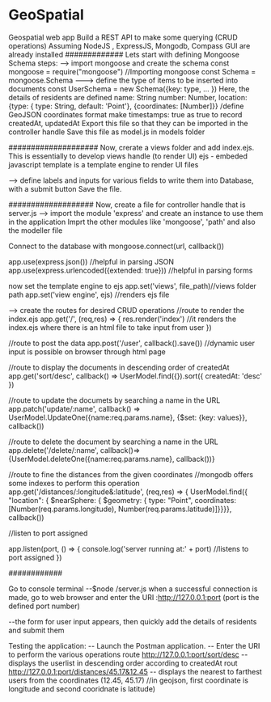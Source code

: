 # GeoSpatial
Geospatial web app
Build a REST API to make some querying (CRUD operations)
Assuming NodeJS , ExpressJS, Mongodb, Compass GUI are already installed
#############
Lets start with defining Mongoose Schema
steps: 
--> import mongoose and create the schema
const mongoose = require("mongoose") //Importing mongoose
const Schema = mongoose.Schema
---> define the type of items to be inserted into documents
const UserSchema = new Schema({key: type, ... })
Here, the details of residents are defined
name: String
number: Number,
location: {type: { type: String, default: 'Point'}, {coordinates: [Number]}} /define GeoJSON coordinates format
make timestamps: true as true to record createdAt, updatedAt
Export this file so that they can be imported in the controller handle
Save this file as model.js in models folder

####################
Now, crerate a views folder and add index.ejs. This is essentially to develop views handle (to render UI)
ejs - embeded javascript template is a template engine to render UI files

--> define labels and inputs for various fields to write them into Database, with a submit button
Save the file.

###################
Now, create a file for controller handle that is server.js
--> import the module 'express' and create an instance to use them in the application
Imprt the other modules like 'mongoose', 'path' and also the modeller file

Connect to the database with
mongoose.connect(url, callback())


app.use(express.json()) //helpful in parsing JSON
app.use(express.urlencoded({extended: true})) //helpful in parsing forms

now set the template engine to ejs
app.set('views', file_path)//views folder path
app.set('view engine', ejs) //renders ejs file

--> create the routes for desired CRUD operations
//route to render the index.ejs
app.get('/', (req,res) => {
	res.render('index')    //it renders the index.ejs where there is an html file to take input from user
})

//route to post the data
app.post('/user', callback().save())  //dynamic user input is possible on browser through html page

//route to display the documents in descending order of createdAt
app.get('sort/desc', callback() => UserModel.find({}).sort({ createdAt: 'desc' })

//route to update the documets by searching a name in the URL
app.patch('update/:name', callback() => UserModel.UpdateOne({name:req.params.name}, {$set: {key: values}}, callback())

//route to delete the document by searching a name in the URL
app.delete('/delete/:name', callback()=>{UserModel.deleteOne({name:req.params.name}, callback())}

//route to fine the distances from the given coordinates
//mongodb offers some indexes to perform this operation
app.get('/distances/:longitude&:latitude', (req,res) => {
	UserModel.find({
			"location": { 
			 	$nearSphere: { 
			 		$geometry: {
			 			type: "Point", coordinates:[Number(req.params.longitude), Number(req.params.latitude)]}}}}, callback())

//listen to port assigned

app.listen(port, () => { 
	console.log('server running at:' + port) //listens to port assigned
})

############

Go to console terminal
--$node /server.js
when a successful connection is made, go to web browser and enter the URI :http://127.0.0.1:port (port is the defined port number)

--the form for user input appears, then quickly add the details of residents and submit them

Testing the application:
-- Launch the Postman application.
-- Enter the URI to perform the various operations
route http://127.0.0.1:port/sort/desc -- displays the userlist in descending order according to createdAt
rout http://127.0.0.1:port/distances/45.17&12.45 -- displays the nearest to farthest users from the coordinates (12.45, 45.17) //in geojson, first coordinate is longitude and second cooridnate is latitude)




